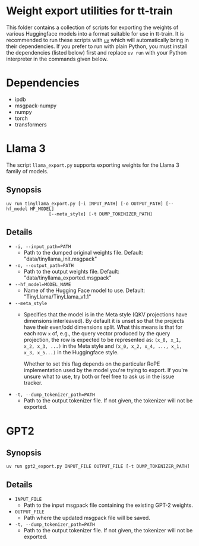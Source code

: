 # Weight export utilities for tt-train

This folder contains a collection of scripts for exporting the weights of
various Huggingface models into a format suitable for use in tt-train. It is
recommended to run these scripts with [`uv`](https://docs.astral.sh/uv/) which
will automatically bring in their dependencies. If you prefer to run with plain
Python, you must install the dependencies (listed below) first and replace `uv
run` with your Python interpreter in the commands given below.

# Dependencies
- ipdb
- msgpack-numpy
- numpy
- torch
- transformers

# Llama 3

The script `llama_export.py` supports exporting weights for the Llama 3 family
of models.

## Synopsis

``` shell
uv run tinyllama_export.py [-i INPUT_PATH] [-o OUTPUT_PATH] [--hf_model HF_MODEL]
                [--meta_style] [-t DUMP_TOKENIZER_PATH]
```

## Details

- `-i, --input_path=PATH`
  - Path to the dumped original weights file. Default:
    "data/tinyllama_init.msgpack"
- `-o, --output_path=PATH`
  - Path to the output weights file. Default: "data/tinyllama_exported.msgpack"
- `--hf_model=MODEL_NAME`
  - Name of the Hugging Face model to use. Default: "TinyLlama/TinyLlama_v1.1"
- `--meta_style`
  - Specifies that the model is in the Meta style (QKV projections have
    dimensions interleaved). By default it is unset so that the projects have
    their even/odd dimensions split. What this means is that for each row `x`
    of, e.g., the query vector produced by the query projection, the row is
    expected to be represented as: `(x_0, x_1, x_2, x_3, ...)` in the Meta style
    and `(x_0, x_2, x_4, ..., x_1, x_3, x_5...)` in the Huggingface style.

    Whether to set this flag depends on the particular RoPE implementation used
    by the model you're trying to export. If you're unsure what to use, try both
    or feel free to ask us in the issue tracker.
- `-t, --dump_tokenizer_path=PATH`
  - Path to the output tokenizer file. If not given, the tokenizer will not be
    exported.

# GPT2
## Synopsis

``` shell
uv run gpt2_export.py INPUT_FILE OUTPUT_FILE [-t DUMP_TOKENIZER_PATH]
```

## Details
- `INPUT_FILE`
  - Path to the input msgpack file containing the existing GPT-2 weights.
- `OUTPUT_FILE`
  - Path where the updated msgpack file will be saved.
- `-t, --dump_tokenizer_path=PATH`
  - Path to the output tokenizer file. If not given, the tokenizer will not be
    exported.
